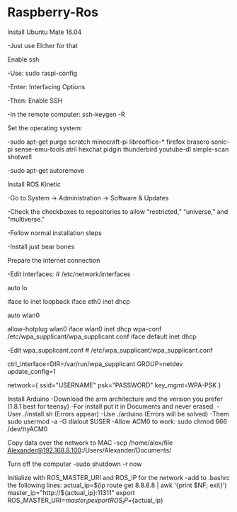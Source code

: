 # Raspberry-Ros

Install Ubuntu Mate 16.04

-Just use Elcher for that

Enable ssh

-Use: sudo raspi-config

-Enter: Interfacing Options

-Then: Enable SSH

-In the remote computer: ssh-keygen -R <host>

Set the operating system:

-sudo apt-get purge scratch minecraft-pi libreoffice-* firefox brasero sonic-pi sense-emu-tools atril hexchat pidgin thunderbird youtube-dl simple-scan shotwell

-sudo apt-get autoremove

Install ROS Kinetic

-Go to System -> Administration -> Software & Updates

-Check the checkboxes to repositories to allow “restricted,” “universe,” and “multiverse.” 

-Follow normal installation steps

-Install just bear bones

Prepare the internet connection

-Edit interfaces: # /etc/network/interfaces

auto lo

iface lo inet loopback
iface eth0 inet dhcp

auto wlan0

allow-hotplug wlan0
iface wlan0 inet dhcp
wpa-conf /etc/wpa_supplicant/wpa_supplicant.conf
iface default inet dhcp

-Edit wpa_supplicant.conf # /etc/wpa_supplicant/wpa_supplicant.conf

ctrl_interface=DIR=/var/run/wpa_supplicant GROUP=netdev
update_config=1

network={
ssid="USERNAME"
psk="PASSWORD"
key_mgmt=WPA-PSK
}

Install Arduino
-Download the arm architecture and the version you prefer (1.8.1 best for teensy)
-For install put it in Documents and never erased.
-User ./install.sh (Errors appear)
-Use ./arduino (Errors will be solved)
-Them sudo usermod -a -G dialout $USER
-Allow ACM0 to work: sudo chmod 666 /dev/ttyACM0

Copy data over the network to MAC
-scp /home/alex/file Alexander@192.168.8.100:/Users/Alexander/Documents/

Turn off the computer
-sudo shutdown -r now

Initialize with ROS_MASTER_URI and ROS_IP for the network
-add to .bashrc the following lines:
actual_ip=$(ip route get 8.8.8.8 | awk '{print $NF; exit}')
master_ip="http://${actual_ip}:11311"
export ROS_MASTER_URI=${master_ip}
export ROS_IP=${actual_ip}

